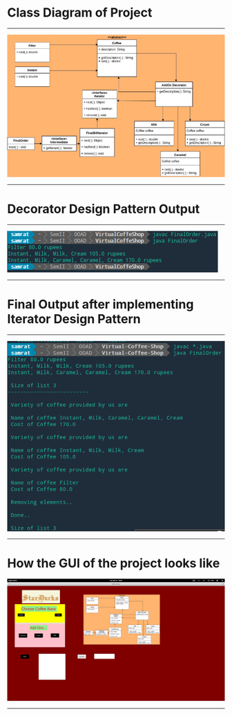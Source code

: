 
# Class Diagram of Project

---

![ClassDaigram](https://github.com/banerjeesamrat/Virtual-Coffee-Shop/blob/master/ClassDiagram.jpg)

---

# Decorator Design Pattern Output

---

![Output](https://github.com/banerjeesamrat/Virtual-Coffee-Shop/blob/master/Screenshot%20from%202018-02-25%2018.07.32.png)

---
# Final Output after implementing Iterator Design Pattern

---

![FinalOutput](https://github.com/banerjeesamrat/Virtual-Coffee-Shop/blob/master/Screenshot%20from%202018-03-21%2021.51.51.png)

---

# How the GUI of the project looks like

![FinalGUI](https://github.com/banerjeesamrat/Virtual-Coffee-Shop/blob/master/FinalGUI.png)

---

